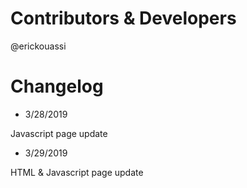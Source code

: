 # Contributors & Developers
@erickouassi

# Changelog

* 3/28/2019

Javascript page update

* 3/29/2019

HTML & Javascript page update


